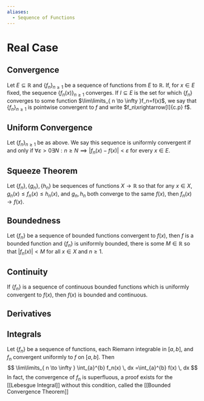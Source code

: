 ```yaml
---
aliases:
  - Sequence of Functions
---
```

# Real Case
## Convergence
Let $E\subseteq \mathbb{R}$ and $\{ f_n \}_{n\geq 1}$ be a sequence of functions from $E$ to $\mathbb{R}$. 
If, for $x\in E$ fixed, the sequence $\{ f_n (x)\}_{n\geq 1}$ converges. If $I\subseteq E$ is the set for which $\{ f_n \}$ converges to some function $\lim\limits_{ n \to \infty }f_n=f(x)$, we say  that $\{ f_n \}_{n\geq 1}$ is pointwise convergent to $f$ and write $f_n\xrightarrow[I]{c.p} f$.
## Uniform Convergence
Let $\{ f_n \}_{n\geq 1}$ be as above. We say this sequence is uniformly convergent if and only if $\forall\varepsilon>0 \exists N: n\geq N\implies |f_n(x)-f(x)|<\varepsilon$ for every $x \in E$. 
## Squeeze Theorem 
Let $\{ f_n \}, \{ g_n \},\{ h_n \}$ be sequences of functions $X\to\mathbb{R}$ so that for any $x\in X$, $g_n(x)\leq f_n(x)\leq h_n(x)$, and $g_n,h_n$ both converge to the same $f(x)$, then $f_n(x)\to f(x)$.
## Boundedness
Let $\{ f_n \}$ be a sequence of bounded functions convergent to $f(x)$, then $f$ is a bounded function and $\{ f_n \}$ is uniformly bounded, there is some $M\in\mathbb{R}$ so that $|f_n(x)|<M$ for all $x\in X$ and $n\geq 1$.
## Continuity
If $\{ f_n \}$ is a sequence of continuous bounded functions which is uniformly convergent to $f(x)$, then $f(x)$ is bounded and continuous.
## Derivatives
## Integrals
Let $\{ f_n \}$ be a sequence of functions, each Riemann integrable in $[a,b]$, and $f_n$ convergent uniformly to $f$ on $[a,b]$. Then
$$
\lim\limits_{ n \to \infty } \int_{a}^{b} f_n(x) \, dx =\int_{a}^{b} f(x) \, dx 
$$
In fact, the convergence of $f_n$ is superfluous, a proof exists for the [[Lebesgue Integral]] without this condition, called the [[Bounded Convergence Theorem]] 